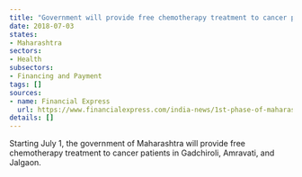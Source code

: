 ```yaml
---
title: "Government will provide free chemotherapy treatment to cancer patients in three districts"
date: 2018-07-03
states:
- Maharashtra
sectors:
- Health
subsectors:
- Financing and Payment
tags: []
sources:
- name: Financial Express
  url: https://www.financialexpress.com/india-news/1st-phase-of-maharashtra-governments-cancer-treatment-scheme-from-july-1/1221480/
details: []
---
```


Starting July 1, the government of Maharashtra will provide free chemotherapy treatment to cancer patients in Gadchiroli, Amravati, and Jalgaon.
